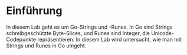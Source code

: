# Einführung

In diesem Lab geht es um Go-Strings und -Runes. In Go sind Strings schreibgeschützte Byte-Slices, und Runes sind Integer, die Unicode-Codepunkte repräsentieren. In diesem Lab wird untersucht, wie man mit Strings und Runes in Go umgeht.
